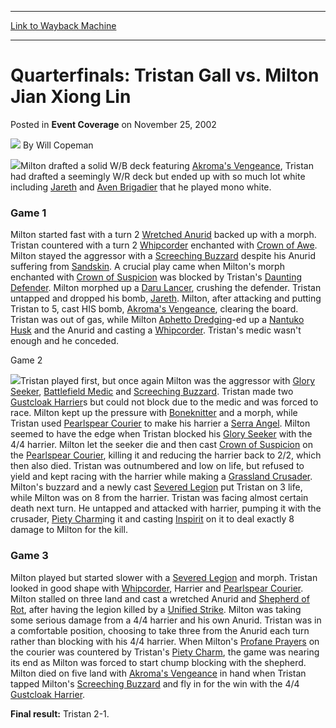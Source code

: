 
---
[Link to Wayback Machine](https://web.archive.org/web/20220125130606/https://magic.wizards.com/en/articles/archive/event-coverage/quarterfinals-tristan-gall-vs-milton-jian-xiong-lin-2002-11-25)

[_metadata_:author]:- "Will Copeman"
[_metadata_:description]:- "Milton drafted a solid W/B deck featuring Akroma's Vengeance, Tristan had drafted a seemingly W/R deck but ended up with so much lot white including Jareth and Aven Brigadier that he played mono white.Game 1Milton started fast with a turn 2 Wretched Anurid backed up with a morph. Tristan countered with a turn 2 Whipcorder enchanted with Crown of Awe. Milton stayed the"
[_metadata_:generator]:- "Drupal 7 (http://drupal.org)"
[_metadata_:node]:- "779921"
[_metadata_:publish_date]:- "2002-11-25"
[_metadata_:source]:- "div-main-content"
[_metadata_:title]:- "Quarterfinals: Tristan Gall vs. Milton Jian Xiong Lin"
[_metadata_:wayback_capture_timestamp]:- "2022-01-25 13:06:06"
[_metadata_:wayback_raw_url]:- "https://web.archive.org/web/20220125130606id_/https://magic.wizards.com/en/articles/archive/event-coverage/quarterfinals-tristan-gall-vs-milton-jian-xiong-lin-2002-11-25"
[_metadata_:wayback_url]:- "https://magic.wizards.com/en/articles/archive/event-coverage/quarterfinals-tristan-gall-vs-milton-jian-xiong-lin-2002-11-25"
---


Quarterfinals: Tristan Gall vs. Milton Jian Xiong Lin
=====================================================



 Posted in **Event Coverage**
 on November 25, 2002 






![](https://media.magic.wizards.com/styles/auth_small/public/generic-avatar-150_487.png)
By Will Copeman











![](https://media.magic.wizards.com/image_legacy_migration/sideboard/images/gpmel02/a863.jpg)Milton drafted a solid W/B deck featuring [Akroma's Vengeance](https://gatherer.wizards.com/Pages/Card/Details.aspx?name=Akroma%27s+Vengeance), Tristan had drafted a seemingly W/R deck but ended up with so much lot white including [Jareth](https://gatherer.wizards.com/Pages/Card/Details.aspx?name=Jareth) and [Aven Brigadier](https://gatherer.wizards.com/Pages/Card/Details.aspx?name=Aven+Brigadier) that he played mono white.

### Game 1

Milton started fast with a turn 2 [Wretched Anurid](https://gatherer.wizards.com/Pages/Card/Details.aspx?name=Wretched+Anurid) backed up with a morph. Tristan countered with a turn 2 [Whipcorder](https://gatherer.wizards.com/Pages/Card/Details.aspx?name=Whipcorder) enchanted with [Crown of Awe](https://gatherer.wizards.com/Pages/Card/Details.aspx?name=Crown+of+Awe). Milton stayed the aggressor with a [Screeching Buzzard](https://gatherer.wizards.com/Pages/Card/Details.aspx?name=Screeching+Buzzard) despite his Anurid suffering from [Sandskin](https://gatherer.wizards.com/Pages/Card/Details.aspx?name=Sandskin). A crucial play came when Milton's morph enchanted with [Crown of Suspicion](https://gatherer.wizards.com/Pages/Card/Details.aspx?name=Crown+of+Suspicion) was blocked by Tristan's [Daunting Defender](https://gatherer.wizards.com/Pages/Card/Details.aspx?name=Daunting+Defender). Milton morphed up a [Daru Lancer](https://gatherer.wizards.com/Pages/Card/Details.aspx?name=Daru+Lancer), crushing the defender. Tristan untapped and dropped his bomb, [Jareth](https://gatherer.wizards.com/Pages/Card/Details.aspx?name=Jareth). Milton, after attacking and putting Tristan to 5, cast HIS bomb, [Akroma's Vengeance](https://gatherer.wizards.com/Pages/Card/Details.aspx?name=Akroma%27s+Vengeance), clearing the board. Tristan was out of gas, while Milton [Aphetto Dredging](https://gatherer.wizards.com/Pages/Card/Details.aspx?name=Aphetto+Dredging)-ed up a [Nantuko Husk](https://gatherer.wizards.com/Pages/Card/Details.aspx?name=Nantuko+Husk) and the Anurid and casting a [Whipcorder](https://gatherer.wizards.com/Pages/Card/Details.aspx?name=Whipcorder). Tristan's medic wasn't enough and he conceded.

Game 2 

![](https://media.magic.wizards.com/image_legacy_migration/sideboard/images/gpmel02/a864.jpg)Tristan played first, but once again Milton was the aggressor with [Glory Seeker](https://gatherer.wizards.com/Pages/Card/Details.aspx?name=Glory+Seeker), [Battlefield Medic](https://gatherer.wizards.com/Pages/Card/Details.aspx?name=Battlefield+Medic) and [Screeching Buzzard](https://gatherer.wizards.com/Pages/Card/Details.aspx?name=Screeching+Buzzard). Tristan made two [Gustcloak Harrier](https://gatherer.wizards.com/Pages/Card/Details.aspx?name=Gustcloak+Harrier)s but could not block due to the medic and was forced to race. Milton kept up the pressure with [Boneknitter](https://gatherer.wizards.com/Pages/Card/Details.aspx?name=Boneknitter) and a morph, while Tristan used [Pearlspear Courier](https://gatherer.wizards.com/Pages/Card/Details.aspx?name=Pearlspear+Courier) to make his harrier a [Serra Angel](https://gatherer.wizards.com/Pages/Card/Details.aspx?name=Serra+Angel). Milton seemed to have the edge when Tristan blocked his [Glory Seeker](https://gatherer.wizards.com/Pages/Card/Details.aspx?name=Glory+Seeker) with the 4/4 harrier. Milton let the seeker die and then cast [Crown of Suspicion](https://gatherer.wizards.com/Pages/Card/Details.aspx?name=Crown+of+Suspicion) on the [Pearlspear Courier](https://gatherer.wizards.com/Pages/Card/Details.aspx?name=Pearlspear+Courier), killing it and reducing the harrier back to 2/2, which then also died. Tristan was outnumbered and low on life, but refused to yield and kept racing with the harrier while making a [Grassland Crusader](https://gatherer.wizards.com/Pages/Card/Details.aspx?name=Grassland+Crusader). Milton's buzzard and a newly cast [Severed Legion](https://gatherer.wizards.com/Pages/Card/Details.aspx?name=Severed+Legion) put Tristan on 3 life, while Milton was on 8 from the harrier. Tristan was facing almost certain death next turn. He untapped and attacked with harrier, pumping it with the crusader, [Piety Charm](https://gatherer.wizards.com/Pages/Card/Details.aspx?name=Piety+Charm)ing it and casting [Inspirit](https://gatherer.wizards.com/Pages/Card/Details.aspx?name=Inspirit) on it to deal exactly 8 damage to Milton for the kill.

### Game 3

Milton played but started slower with a [Severed Legion](https://gatherer.wizards.com/Pages/Card/Details.aspx?name=Severed+Legion) and morph. Tristan looked in good shape with [Whipcorder](https://gatherer.wizards.com/Pages/Card/Details.aspx?name=Whipcorder), Harrier and [Pearlspear Courier](https://gatherer.wizards.com/Pages/Card/Details.aspx?name=Pearlspear+Courier). Milton stalled on three land and cast a wretched Anurid and [Shepherd of Rot](https://gatherer.wizards.com/Pages/Card/Details.aspx?name=Shepherd+of+Rot), after having the legion killed by a [Unified Strike](https://gatherer.wizards.com/Pages/Card/Details.aspx?name=Unified+Strike). Milton was taking some serious damage from a 4/4 harrier and his own Anurid. Tristan was in a comfortable position, choosing to take three from the Anurid each turn rather than blocking with his 4/4 harrier. When Milton's [Profane Prayers](https://gatherer.wizards.com/Pages/Card/Details.aspx?name=Profane+Prayers) on the courier was countered by Tristan's [Piety Charm](https://gatherer.wizards.com/Pages/Card/Details.aspx?name=Piety+Charm), the game was nearing its end as Milton was forced to start chump blocking with the shepherd. Milton died on five land with [Akroma's Vengeance](https://gatherer.wizards.com/Pages/Card/Details.aspx?name=Akroma%27s+Vengeance) in hand when Tristan tapped Milton's [Screeching Buzzard](https://gatherer.wizards.com/Pages/Card/Details.aspx?name=Screeching+Buzzard) and fly in for the win with the 4/4 [Gustcloak Harrier](https://gatherer.wizards.com/Pages/Card/Details.aspx?name=Gustcloak+Harrier).

**Final result:** Tristan 2-1.







